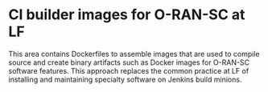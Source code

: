 # CI builder images for O-RAN-SC at LF

This area contains Dockerfiles to assemble images that are used to
compile source and create binary artifacts such as Docker images for
O-RAN-SC software features.  This approach replaces the common
practice at LF of installing and maintaining specialty software on
Jenkins build minions.
